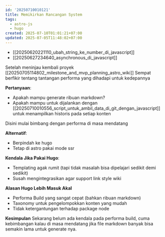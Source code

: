 ```yaml
---
id: '20250710010121'
title: Memikirkan Rancangan System
tags:
  - astro-js
  - hugo
created: 2025-07-10T01:01:21+07:00
updated: 2025-07-05T11:48:02+07:00
---
```


- [[20250620221110_ubah_string_ke_number_di_javascript]]
- [[20250627234640_asynchronous_di_javascript]]

Setelah meninjau kembali proyek [[20250705114802_milestone_and_mvp_planning_astro_wiki]] Sempat berfikir tentang tantangan performa yang dihadapi untuk kedepannya

**Pertanyaan**:

- Apakah mampu generate ribuan markdown?
- Apakah mampu untuk dijalankan dengan [[20250710010556_script_untuk_ambil_data_di_git_dengan_javascript]] untuk menampilkan historis pada setiap konten

Disini mulai bimbang dengan performa di masa mendatang

**Alternatif**:

- Berpindah ke hugo
- Tetap di astro pakai mode ssr

**Kendala Jika Pakai Hugo**:

- Templating agak rumit (tapi tidak masalah bisa dipelajari sedikit demi sedikit)
- Susah mengintegrasikan agar support link style wiki

**Alasan Hugo Lebih Masuk Akal**

- Performa Build yang sangat cepat (bahkan ribuan markdown)
- Taxonomy untuk pengelompokkan konten yang mudah
- Tidak ketergantungan terhadap package node

**Kesimpulan**
Sekarang belum ada kendala pada performa build, cuma kebimbangan kalau di masa mendatang jika file markdown banyak bisa semakin lama untuk generate nya.
